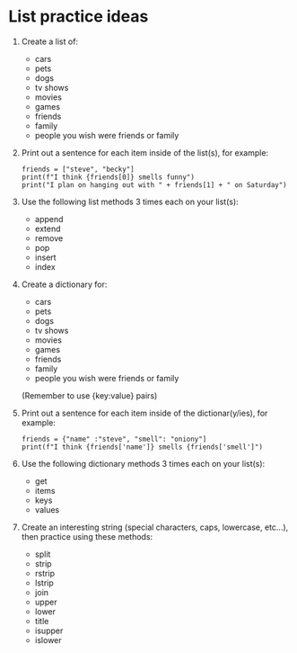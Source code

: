 # List practice ideas

1. Create a list of:
    - cars
    - pets
    - dogs
    - tv shows
    - movies
    - games
    - friends
    - family
    - people you wish were friends or family


0. Print out a sentence for each item inside of the list(s), for example:

    ```
    friends = ["steve", "becky"]
    print(f"I think {friends[0]} smells funny")
    print("I plan on hanging out with " + friends[1] + " on Saturday") 
    ```

0. Use the following list methods 3 times each on your list(s):

    - append
    - extend
    - remove
    - pop
    - insert
    - index


0. Create a dictionary for:

    - cars
    - pets
    - dogs
    - tv shows
    - movies
    - games
    - friends
    - family
    - people you wish were friends or family

    (Remember to use {key:value} pairs)


0. Print out a sentence for each item inside of the dictionar(y/ies), for example:

    ```
    friends = {"name" :"steve", "smell": "oniony"]
    print(f"I think {friends['name']} smells {friends['smell']")
    ```
    
0. Use the following dictionary methods 3 times each on your list(s):

    - get
    - items
    - keys
    - values


0. Create an interesting string (special characters, caps, lowercase, etc...), then practice using these methods:

    - split
    - strip
    - rstrip
    - lstrip
    - join
    - upper
    - lower
    - title
    - isupper
    - islower


